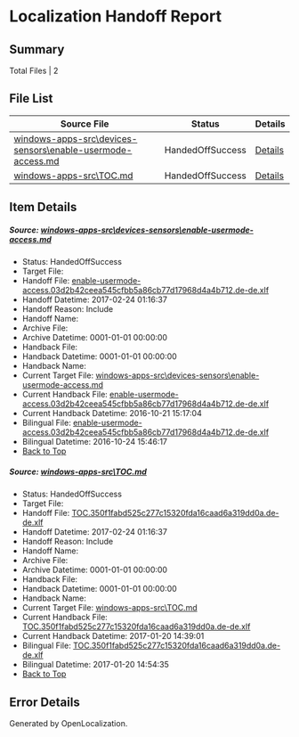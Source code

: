 # <a name='report-top'></a> Localization Handoff Report

## Summary
 Total Files | 2

## File List
 Source File | Status | Details 
 ----------- | ------ | ------- 
 [windows-apps-src\devices-sensors\enable-usermode-access.md](https://cpubwin.visualstudio.com/windows-uwp/_git/windows-uwp/commit/ad1c99240f52b9119edc191aef1db82f0b361d86?path=windows-apps-src%2Fdevices-sensors%2Fenable-usermode-access.md&_a=contents) | HandedOffSuccess | [Details](#d96d01216a37c4e8dbcd0fcd0eb83ccb4859b2882451)
 [windows-apps-src\TOC.md](https://cpubwin.visualstudio.com/windows-uwp/_git/windows-uwp/commit/812da00057020bfbe711fbf3116ad1a05e48a9ca?path=windows-apps-src%2FTOC.md&_a=contents) | HandedOffSuccess | [Details](#3ebc7e4b3055c43f52d1e7b5125ce942404bec667825)

## Item Details
##### <a name='d96d01216a37c4e8dbcd0fcd0eb83ccb4859b2882451'></a> Source: [windows-apps-src\devices-sensors\enable-usermode-access.md](https://cpubwin.visualstudio.com/windows-uwp/_git/windows-uwp/commit/ad1c99240f52b9119edc191aef1db82f0b361d86?path=windows-apps-src%2Fdevices-sensors%2Fenable-usermode-access.md&_a=contents)
* Status: HandedOffSuccess
* Target File: 
* Handoff File: [enable-usermode-access.03d2b42ceea545cfbb5a86cb77d17968d4a4b712.de-de.xlf](https://cpubwin.visualstudio.com/windows-uwp/_git/WDCLib.handoff/commit/691a2ecce143d0bbdf1c2af358dd85581fa20935?path=ol-handoff%2Fcpubwin%2Fwindows-uwp.de-de%2Fmaster%2Fenable-usermode-access.03d2b42ceea545cfbb5a86cb77d17968d4a4b712.de-de.xlf&_a=contents)
* Handoff Datetime: 2017-02-24 01:16:37
* Handoff Reason: Include
* Handoff Name: 
* Archive File: 
* Archive Datetime: 0001-01-01 00:00:00
* Handback File: 
* Handback Datetime: 0001-01-01 00:00:00
* Handback Name: 
* Current Target File: [windows-apps-src\devices-sensors\enable-usermode-access.md](https://cpubwin.visualstudio.com/windows-uwp/_git/windows-uwp.de-de/commit/c3cc6ddc6f3b2e0e594b3a771a3787b6567d88e5?path=windows-apps-src%2Fdevices-sensors%2Fenable-usermode-access.md&_a=contents)
* Current Handback File: [enable-usermode-access.03d2b42ceea545cfbb5a86cb77d17968d4a4b712.de-de.xlf](https://cpubwin.visualstudio.com/windows-uwp/_git/WDCLib.handback/commit/af7251542093aa676fc710fa76cce8c29961cc27?path=ol-handback%2FMicrosoft%2Fwindows-apps.de-de%2Fmaster%2Fenable-usermode-access.03d2b42ceea545cfbb5a86cb77d17968d4a4b712.de-de.xlf&_a=contents)
* Current Handback Datetime: 2016-10-21 15:17:04
* Bilingual File: [enable-usermode-access.03d2b42ceea545cfbb5a86cb77d17968d4a4b712.de-de.xlf](https://cpubwin.visualstudio.com/windows-uwp/_git/WDCLib.handback/commit/af7251542093aa676fc710fa76cce8c29961cc27?path=ol-handback%2FMicrosoft%2Fwindows-apps.de-de%2Fmaster%2Fenable-usermode-access.03d2b42ceea545cfbb5a86cb77d17968d4a4b712.de-de.xlf&_a=contents)
* Bilingual Datetime: 2016-10-24 15:46:17
* [Back to Top](#report-top)

##### <a name='3ebc7e4b3055c43f52d1e7b5125ce942404bec667825'></a> Source: [windows-apps-src\TOC.md](https://cpubwin.visualstudio.com/windows-uwp/_git/windows-uwp/commit/812da00057020bfbe711fbf3116ad1a05e48a9ca?path=windows-apps-src%2FTOC.md&_a=contents)
* Status: HandedOffSuccess
* Target File: 
* Handoff File: [TOC.350f1fabd525c277c15320fda16caad6a319dd0a.de-de.xlf](https://cpubwin.visualstudio.com/windows-uwp/_git/WDCLib.handoff/commit/691a2ecce143d0bbdf1c2af358dd85581fa20935?path=ol-handoff%2Fcpubwin%2Fwindows-uwp.de-de%2Fmaster%2FTOC.350f1fabd525c277c15320fda16caad6a319dd0a.de-de.xlf&_a=contents)
* Handoff Datetime: 2017-02-24 01:16:37
* Handoff Reason: Include
* Handoff Name: 
* Archive File: 
* Archive Datetime: 0001-01-01 00:00:00
* Handback File: 
* Handback Datetime: 0001-01-01 00:00:00
* Handback Name: 
* Current Target File: [windows-apps-src\TOC.md](https://cpubwin.visualstudio.com/windows-uwp/_git/windows-uwp.de-de/commit/fa97ae298d7c03fc41e5bf855e213b212bb5a193?path=windows-apps-src%2FTOC.md&_a=contents)
* Current Handback File: [TOC.350f1fabd525c277c15320fda16caad6a319dd0a.de-de.xlf](https://cpubwin.visualstudio.com/windows-uwp/_git/WDCLib.handback/commit/02cb08b8b9c1c148df566a61d6db6f3712556587?path=ol-handback%2Fcpubwin%2Fwindows-uwp.de-de%2Fmaster%2FTOC.350f1fabd525c277c15320fda16caad6a319dd0a.de-de.xlf&_a=contents)
* Current Handback Datetime: 2017-01-20 14:39:01
* Bilingual File: [TOC.350f1fabd525c277c15320fda16caad6a319dd0a.de-de.xlf](https://cpubwin.visualstudio.com/windows-uwp/_git/WDCLib.handback/commit/02cb08b8b9c1c148df566a61d6db6f3712556587?path=ol-handback%2Fcpubwin%2Fwindows-uwp.de-de%2Fmaster%2FTOC.350f1fabd525c277c15320fda16caad6a319dd0a.de-de.xlf&_a=contents)
* Bilingual Datetime: 2017-01-20 14:54:35
* [Back to Top](#report-top)


## Error Details

Generated by OpenLocalization.

